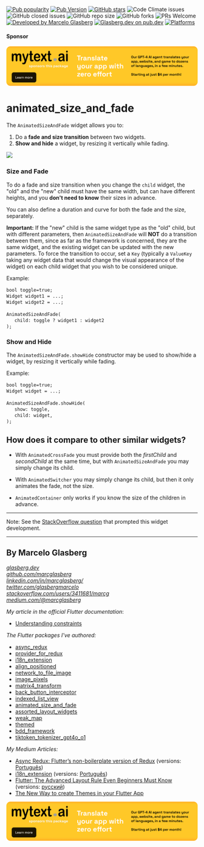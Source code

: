 [![Pub popularity](https://badgen.net/pub/popularity/animated_size_and_fade)](https://pub.dev/packages/animated_size_and_fade)
[![Pub Version](https://img.shields.io/pub/v/animated_size_and_fade?style=flat-square&logo=dart)](https://pub.dev/packages/animated_size_and_fade)
[![GitHub stars](https://img.shields.io/github/stars/marcglasberg/animated_size_and_fade?style=social)](https://github.com/marcglasberg/animated_size_and_fade)
![Code Climate issues](https://img.shields.io/github/issues/marcglasberg/animated_size_and_fade?style=flat-square)
![GitHub closed issues](https://img.shields.io/github/issues-closed/marcglasberg/animated_size_and_fade?style=flat-square)
![GitHub repo size](https://img.shields.io/github/repo-size/marcglasberg/animated_size_and_fade?style=flat-square)
![GitHub forks](https://img.shields.io/github/forks/marcglasberg/animated_size_and_fade?style=flat-square)
![PRs Welcome](https://img.shields.io/badge/PRs-welcome-brightgreen.svg?style=flat-square)
[![Developed by Marcelo Glasberg](https://img.shields.io/badge/Developed%20by%20Marcelo%20Glasberg-blue.svg)](https://glasberg.dev/)
[![Glasberg.dev on pub.dev](https://img.shields.io/pub/publisher/animated_size_and_fade.svg)](https://pub.dev/publishers/glasberg.dev/packages)
[![Platforms](https://badgen.net/pub/flutter-platform/animated_size_and_fade)](https://pub.dev/packages/animated_size_and_fade)

#### Sponsor

[![](./example/SponsoredByMyTextAi.png)](https://mytext.ai)

# animated_size_and_fade

The `AnimatedSizeAndFade` widget allows you to:

1. Do a **fade and size transition** between two widgets.
2. **Show and hide** a widget, by resizing it vertically while fading.

<img src="https://github.com/marcglasberg/animated_size_and_fade/blob/master/example/lib/animated_size_and_fade.gif?raw=true" width="280">

### Size and Fade

To do a fade and size transition when you change the `child` widget, 
the "old" and the "new" child must have the same width, 
but can have different heights, 
and you **don't need to know** their sizes in advance.

You can also define a duration and curve for both the fade and the size, separately.

**Important:** If the "new" child is the same widget type as the "old" child, but with different
parameters, then `AnimatedSizeAndFade` will **NOT** do a transition between them, since as far as
the framework is concerned, they are the same widget, and the existing widget can be updated with
the new parameters. To force the transition to occur, set a `Key` (typically a `ValueKey`
taking any widget data that would change the visual appearance of the widget) on each child widget
that you wish to be considered unique.

Example:

    bool toggle=true;
    Widget widget1 = ...;
    Widget widget2 = ...;
    
    AnimatedSizeAndFade(
       child: toggle ? widget1 : widget2
    );

### Show and Hide

The `AnimatedSizeAndFade.showHide` constructor may be used to show/hide a widget, by resizing it
vertically while fading.

Example:

    bool toggle=true;
    Widget widget = ...;    
    
    AnimatedSizeAndFade.showHide(
       show: toggle,
       child: widget,
    );

## How does it compare to other similar widgets?

- With `AnimatedCrossFade` you must provide both the _firstChild_ and _secondChild_ 
  at the same time, but with `AnimatedSizeAndFade` you may simply change its child.

- With `AnimatedSwitcher` you may simply change its child, but then it only animates 
  the fade, not the size.

- `AnimatedContainer` only works if you know the size of the children in advance.

***

Note: See
the [StackOverflow question](https://stackoverflow.com/questions/51736663/in-flutter-how-can-i-change-some-widget-and-see-it-animate-to-its-new-size/)
that prompted this widget development.

***

## By Marcelo Glasberg

<a href="https://glasberg.dev">_glasberg.dev_</a>
<br>
<a href="https://github.com/marcglasberg">_github.com/marcglasberg_</a>
<br>
<a href="https://www.linkedin.com/in/marcglasberg/">_linkedin.com/in/marcglasberg/_</a>
<br>
<a href="https://twitter.com/glasbergmarcelo">_twitter.com/glasbergmarcelo_</a>
<br>
<a href="https://stackoverflow.com/users/3411681/marcg">
_stackoverflow.com/users/3411681/marcg_</a>
<br>
<a href="https://medium.com/@marcglasberg">_medium.com/@marcglasberg_</a>
<br>

*My article in the official Flutter documentation*:

* <a href="https://flutter.dev/docs/development/ui/layout/constraints">Understanding
  constraints</a>

*The Flutter packages I've authored:*

* <a href="https://pub.dev/packages/async_redux">async_redux</a>
* <a href="https://pub.dev/packages/provider_for_redux">provider_for_redux</a>
* <a href="https://pub.dev/packages/i18n_extension">i18n_extension</a>
* <a href="https://pub.dev/packages/align_positioned">align_positioned</a>
* <a href="https://pub.dev/packages/network_to_file_image">network_to_file_image</a>
* <a href="https://pub.dev/packages/image_pixels">image_pixels</a>
* <a href="https://pub.dev/packages/matrix4_transform">matrix4_transform</a>
* <a href="https://pub.dev/packages/back_button_interceptor">back_button_interceptor</a>
* <a href="https://pub.dev/packages/indexed_list_view">indexed_list_view</a>
* <a href="https://pub.dev/packages/animated_size_and_fade">animated_size_and_fade</a>
* <a href="https://pub.dev/packages/assorted_layout_widgets">assorted_layout_widgets</a>
* <a href="https://pub.dev/packages/weak_map">weak_map</a>
* <a href="https://pub.dev/packages/themed">themed</a>
* <a href="https://pub.dev/packages/bdd_framework">bdd_framework</a>
* <a href="https://pub.dev/packages/tiktoken_tokenizer_gpt4o_o1">
  tiktoken_tokenizer_gpt4o_o1</a>

*My Medium Articles:*

* <a href="https://medium.com/flutter-community/https-medium-com-marcglasberg-async-redux-33ac5e27d5f6">
  Async Redux: Flutter’s non-boilerplate version of Redux</a> 
  (versions: <a href="https://medium.com/flutterando/async-redux-pt-brasil-e783ceb13c43">
  Português</a>)
* <a href="https://medium.com/flutter-community/i18n-extension-flutter-b966f4c65df9">
  i18n_extension</a> 
  (versions: <a href="https://medium.com/flutterando/qual-a-forma-f%C3%A1cil-de-traduzir-seu-app-flutter-para-outros-idiomas-ab5178cf0336">
  Português</a>)
* <a href="https://medium.com/flutter-community/flutter-the-advanced-layout-rule-even-beginners-must-know-edc9516d1a2">
  Flutter: The Advanced Layout Rule Even Beginners Must Know</a> 
  (versions: <a href="https://habr.com/ru/post/500210/">русский</a>)
* <a href="https://medium.com/flutter-community/the-new-way-to-create-themes-in-your-flutter-app-7fdfc4f3df5f">
  The New Way to create Themes in your Flutter App</a> 

[![](./example/SponsoredByMyTextAi.png)](https://mytext.ai)
